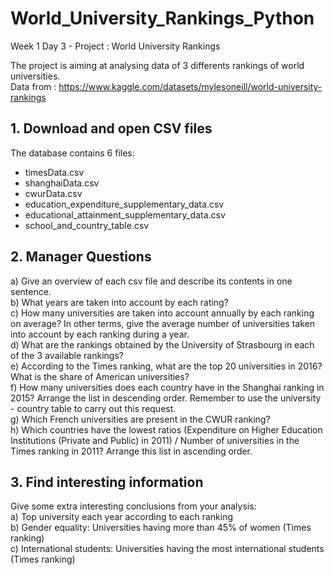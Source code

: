 # World_University_Rankings_Python
Week 1 Day 3 - Project : World University Rankings  

The project is aiming at analysing data of 3 differents rankings of world universities.  
Data from : https://www.kaggle.com/datasets/mylesoneill/world-university-rankings  

## 1. Download and open CSV files
The database contains 6 files:
- timesData.csv
- shanghaiData.csv
- cwurData.csv
- education_expenditure_supplementary_data.csv
- educational_attainment_supplementary_data.csv
- school_and_country_table.csv

## 2. Manager Questions
a) Give an overview of each csv file and describe its contents in one sentence.  
b) What years are taken into account by each rating?  
c) How many universities are taken into account annually by each ranking on average? In other terms, give the average number of universities taken into account by each ranking during a year.  
d) What are the rankings obtained by the University of Strasbourg in each of the 3 available rankings?  
e) According to the Times ranking, what are the top 20 universities in 2016? What is the share of American universities?  
f) How many universities does each country have in the Shanghai ranking in 2015? Arrange the list in descending order. Remember to use the university - country table to carry out this request.  
g) Which French universities are present in the CWUR ranking?  
h) Which countries have the lowest ratios (Expenditure on Higher Education Institutions (Private and Public) in 2011) / Number of universities in the Times ranking in 2011? Arrange this list in ascending order.

## 3. Find interesting information
Give some extra interesting conclusions from your analysis:   
a) Top university each year according to each ranking  
b) Gender equality: Universities having more than 45% of women (Times ranking)  
c) International students: Universities having the most international students (Times ranking)  

